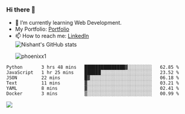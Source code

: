 ### Hi there 👋

<!--
**phoenixx1/phoenixx1** is a ✨ _special_ ✨ repository because its `README.md` (this file) appears on your GitHub profile.

Here are some ideas to get you started:

- 🔭 I’m currently working on ...
- 🌱 I’m currently learning ...
- 👯 I’m looking to collaborate on ...
- 🤔 I’m looking for help with ...
- 💬 Ask me about ...
- 📫 How to reach me: ...
- 😄 Pronouns: ...
- ⚡ Fun fact: ...
-->
- 🌱 I’m currently learning Web Development.
- My Portfolio: [Portfolio](https://phoenixx1.github.io/)
- 📫 How to reach me: [LinkedIn](https://www.linkedin.com/in/nishant-saxena-2609/)  
![Nishant's GitHub stats](https://github-readme-stats.vercel.app/api?username=phoenixx1&count_private=true)<p><img align="center" src="https://github-readme-streak-stats.herokuapp.com/?user=phoenixx1&" alt="phoenixx1" /></p>  
<!--START_SECTION:waka-->

```text
Python       3 hrs 48 mins   ███████████████▓░░░░░░░░░   62.85 %
JavaScript   1 hr 25 mins    ██████░░░░░░░░░░░░░░░░░░░   23.52 %
JSON         22 mins         █▓░░░░░░░░░░░░░░░░░░░░░░░   06.18 %
Text         11 mins         ▓░░░░░░░░░░░░░░░░░░░░░░░░   03.21 %
YAML         8 mins          ▓░░░░░░░░░░░░░░░░░░░░░░░░   02.41 %
Docker       3 mins          ▒░░░░░░░░░░░░░░░░░░░░░░░░   00.99 %
```

<!--END_SECTION:waka-->

![](https://komarev.com/ghpvc/?username=phoenixx1&style=plastic)

<!-- ![Visitor Count](https://profile-counter.glitch.me/phoenixx1/count.svg) -->
